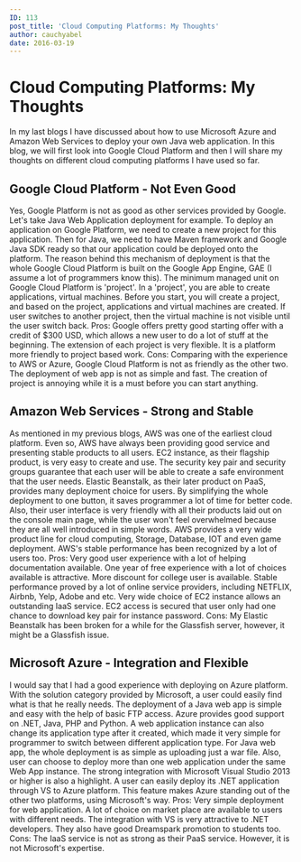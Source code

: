 ```yaml
---
ID: 113
post_title: 'Cloud Computing Platforms: My Thoughts'
author: cauchyabel
date: 2016-03-19
---
```

# Cloud Computing Platforms: My Thoughts

In my last blogs I have discussed about how to use Microsoft Azure and Amazon Web Services to deploy your own Java web application. In this blog, we will first look into Google Cloud Platform and then I will share my thoughts on different cloud computing platforms I have used so far. 

## Google Cloud Platform - Not Even Good 
Yes, Google Platform is not as good as other services provided by Google. Let's take Java Web Application deployment for example. To deploy an application on Google Platform, we need to create a new project for this application. Then for Java, we need to have Maven framework and Google Java SDK ready so that our application could be deployed onto the platform. The reason behind this mechanism of deployment is that the whole Google Cloud Platform is built on the Google App Engine, GAE (I assume a lot of programmers know this). The minimum managed unit on Google Cloud Platform is 'project'. In a 'project', you are able to create applications, virtual machines. Before you start, you will create a project, and based on the project, applications and virtual machines are created. If user switches to another project, then the virtual machine is not visible until the user switch back. Pros: Google offers pretty good starting offer with a credit of $300 USD, which allows a new user to do a lot of stuff at the beginning. The extension of each project is very flexible. It is a platform more friendly to project based work. Cons: Comparing with the experience to AWS or Azure, Google Cloud Platform is not as friendly as the other two. The deployment of web app is not as simple and fast. The creation of project is annoying while it is a must before you can start anything. 

## Amazon Web Services - Strong and Stable 
As mentioned in my previous blogs, AWS was one of the earliest cloud platform. Even so, AWS have always been providing good service and presenting stable products to all users. EC2 instance, as their flagship product, is very easy to create and use. The security key pair and security groups guarantee that each user will be able to create a safe environment that the user needs. Elastic Beanstalk, as their later product on PaaS, provides many deployment choice for users. By simplifying the whole deployment to one button, it saves programmer a lot of time for better code. Also, their user interface is very friendly with all their products laid out on the console main page, while the user won't feel overwhelmed because they are all well introduced in simple words. AWS provides a very wide product line for cloud computing, Storage, Database, IOT and even game deployment. AWS's stable performance has been recognized by a lot of users too. Pros: Very good user experience with a lot of helping documentation available. One year of free experience with a lot of choices available is attractive. More discount for college user is available. Stable performance proved by a lot of online service providers, including NETFLIX, Airbnb, Yelp, Adobe and etc. Very wide choice of EC2 instance allows an outstanding IaaS service. EC2 access is secured that user only had one chance to download key pair for instance password. Cons: My Elastic Beanstalk has been broken for a while for the Glassfish server, however, it might be a Glassfish issue. 

## Microsoft Azure - Integration and Flexible 
I would say that I had a good experience with deploying on Azure platform. With the solution category provided by Microsoft, a user could easily find what is that he really needs. The deployment of a Java web app is simple and easy with the help of basic FTP access. Azure provides good support on .NET, Java, PHP and Python. A web application instance can also change its application type after it created, which made it very simple for programmer to switch between different application type. For Java web app, the whole deployment is as simple as uploading just a war file. Also, user can choose to deploy more than one web application under the same Web App instance. The strong integration with Microsoft Visual Studio 2013 or higher is also a highlight. A user can easily deploy its .NET application through VS to Azure platform. This feature makes Azure standing out of the other two platforms, using Microsoft's way. Pros: Very simple deployment for web application. A lot of choice on market place are available to users with different needs. The integration with VS is very attractive to .NET developers. They also have good Dreamspark promotion to students too. Cons: The IaaS service is not as strong as their PaaS service. However, it is not Microsoft's expertise.        
